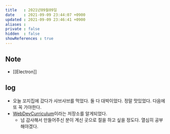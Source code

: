 ```yaml
---
title   : 2021년09월09일 
date    : 2021-09-09 23:44:07 +0900
updated : 2021-09-09 23:46:41 +0900
aliases : 
private : false
hidden  : false
showReferences : true
---
```

## Note
- [[Electron]]

## log
- 오늘 꼬지집에 갔다가 샤브샤브를 먹었다. 둘 다 대박이었다. 정말 맛있었다. 다음에 또 꼭 가야한다.
- [WebDevCurriculum](https://github.com/Knowre-Dev/WebDevCurriculum)이라는 저장소를 알게되었다.
  - 넘 감사해서 만들어주신 분이 계신 곳으로 절을 하고 싶을 정도다. 열심히 공부해야겠다.

